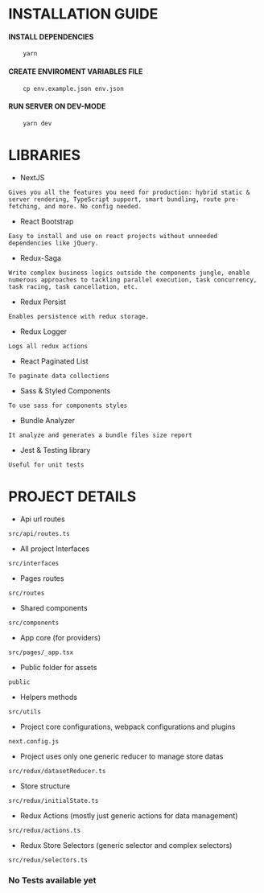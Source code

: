 # INSTALLATION GUIDE
#### INSTALL DEPENDENCIES

```
    yarn
```

#### CREATE ENVIROMENT VARIABLES FILE

```
    cp env.example.json env.json
```

#### RUN SERVER ON DEV-MODE

```
    yarn dev
```
# LIBRARIES

- NextJS
```
Gives you all the features you need for production: hybrid static & server rendering, TypeScript support, smart bundling, route pre-fetching, and more. No config needed.
```
- React Bootstrap
```
Easy to install and use on react projects without unneeded dependencies like jQuery.
```
- Redux-Saga
```
Write complex business logics outside the components jungle, enable numerous approaches to tackling parallel execution, task concurrency, task racing, task cancellation, etc.
```
- Redux Persist
```
Enables persistence with redux storage.
```
- Redux Logger
```
Logs all redux actions
```
- React Paginated List
```
To paginate data collections
```
- Sass & Styled Components
```
To use sass for components styles
```
- Bundle Analyzer
```
It analyze and generates a bundle files size report
```
- Jest & Testing library
```
Useful for unit tests
```
# PROJECT DETAILS

- Api url routes
```
src/api/routes.ts
```
- All project Interfaces
```
src/interfaces
```
- Pages routes
```
src/routes
```
- Shared components
```
src/components
```
- App core (for providers)
```
src/pages/_app.tsx
```
- Public folder for assets
```
public
```
- Helpers methods
```
src/utils
```
- Project core configurations, webpack configurations and plugins
```
next.config.js
```
- Project uses only one generic reducer to manage store datas
```
src/redux/datasetReducer.ts
````
- Store structure
```
src/redux/initialState.ts
```
- Redux Actions (mostly just generic actions for data management)
```
src/redux/actions.ts
```
- Redux Store Selectors (generic selector and complex selectors)
```
src/redux/selectors.ts 
```

### No Tests available yet